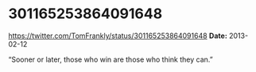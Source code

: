 # 301165253864091648
https://twitter.com/TomFrankly/status/301165253864091648
**Date:** 2013-02-12

“Sooner or later, those who win are those who think they can.”
